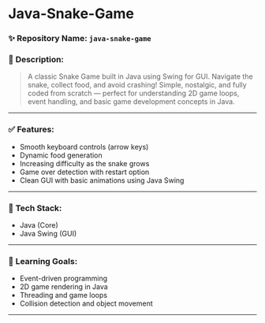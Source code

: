 # Java-Snake-Game
### ✨ **Repository Name**: `java-snake-game`

### 📄 **Description**:
> A classic Snake Game built in Java using Swing for GUI. Navigate the snake, collect food, and avoid crashing! Simple, nostalgic, and fully coded from scratch — perfect for understanding 2D game loops, event handling, and basic game development concepts in Java.

---

### ✅ **Features**:
- Smooth keyboard controls (arrow keys)
- Dynamic food generation
- Increasing difficulty as the snake grows
- Game over detection with restart option
- Clean GUI with basic animations using Java Swing

---

### 🚀 **Tech Stack**:
- Java (Core)
- Java Swing (GUI)

---

### 🧠 **Learning Goals**:
- Event-driven programming
- 2D game rendering in Java
- Threading and game loops
- Collision detection and object movement

---
